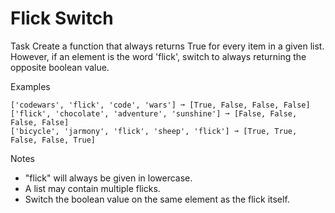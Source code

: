 # Flick Switch

Task
Create a function that always returns True for every item in a given list. However, if an element is the word 'flick', switch to always returning the opposite boolean value.

Examples

    ['codewars', 'flick', 'code', 'wars'] ➞ [True, False, False, False]
    ['flick', 'chocolate', 'adventure', 'sunshine'] ➞ [False, False, False, False]
    ['bicycle', 'jarmony', 'flick', 'sheep', 'flick'] ➞ [True, True, False, False, True]

Notes
+ "flick" will always be given in lowercase.
+ A list may contain multiple flicks.
+ Switch the boolean value on the same element as the flick itself.